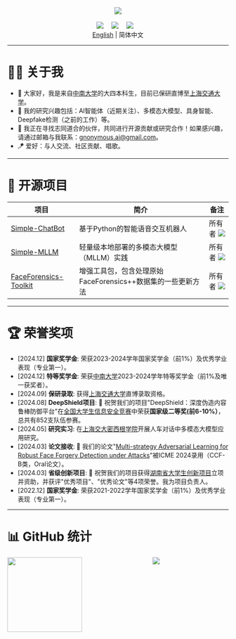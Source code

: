 <div align="center">
  
  <!-- 动态打字效果 -->
  <div>
    <a href="https://github.com/Gnonymous">
      <img src="https://readme-typing-svg.demolab.com?font=Fira+Code&pause=1000&width=465&lines=让我们一起头脑风暴+🧠！&center=true&size=27" />
    </a>
  </div>

  <div>&nbsp;</div>
  
  <!-- 个人资料徽标 -->
  <div>
    <a href="https://gnonymous.github.io/" target="_blank"><img src="https://img.shields.io/badge/网站-博客-blue" /></a>&emsp;
    <a href="https://github.com/Gnonymous?tab=repositories" target="_blank"><img src="https://img.shields.io/badge/GitHub-仓库-brightgreen" /></a>&emsp;
    <a href="https://www.zhihu.com/people/detachment-90-20" target="_blank"><img src="https://img.shields.io/badge/知乎-主页-lightblue" /></a>&emsp;
    <!-- 访问量统计徽标 -->
    <!-- <img src="https://komarev.com/ghpvc/?username=Gnonymous&label=浏览&color=0e75b6&style=flat" alt="访问量统计" /> -->
  </div>
</div>

<div align="center">
  <a href="README.md">English</a> | 简体中文
  <br />
</div>

----

# 👨‍💻 关于我
- 👋 大家好，我是来自[中南大学](http://www.csu.edu.cn/)的大四本科生，目前已保研直博至[上海交通大学](https://en.sjtu.edu.cn/)。
- 💬 我的研究兴趣包括：AI智能体（近期关注）、多模态大模型、具身智能、Deepfake检测（之前的工作）等。
- 📢 我正在寻找志同道合的伙伴，共同进行开源贡献或研究合作！如果感兴趣，请通过邮箱与我联系：[gnonymous.ai@gmail.com](mailto:gnonymous.ai@gmail.com)。
- 🪁 爱好：与人交流、社区贡献、唱歌。

----

# 🌼 开源项目
| 项目 | 简介 | 备注 |
| ----------- | ----------- | ----------- |
| [Simple-ChatBot](https://github.com/Gnonymous/Simple-ChatBot) | 基于Python的智能语音交互机器人 | 所有者 ![](https://img.shields.io/github/stars/Gnonymous/Simple-ChatBot?style=social) |
| [Simple-MLLM](https://github.com/Gnonymous/Simple-MLLM) | 轻量级本地部署的多模态大模型（MLLM）实践 | 所有者 ![](https://img.shields.io/github/stars/Gnonymous/Simple-MLLM?style=social) |
| [FaceForensics-Toolkit](https://github.com/Gnonymous/Simple-MLLM) | 增强工具包，包含处理原始FaceForensics++数据集的一些更新方法 | 所有者 ![](https://img.shields.io/github/stars/Gnonymous/FaceForensics-Toolkit?style=social) |

----

# 🏆 荣誉奖项

- [2024.12] **国家奖学金**: 荣获2023-2024学年国家奖学金（前1%）及优秀学业表现（专业第一）。
- [2024.12] **特等奖学金**: 荣获[中南大学](https://csu.edu.cn/)2023-2024学年特等奖学金（前1%及唯一获奖者）。
- [2024.09] **保研录取**: 获得[上海交通大学](https://sjtu.edu.cn/)直博录取资格。
- [2024.08] **DeepShield项目**: 🎉 祝贺我们的项目"DeepShield：深度伪造内容鲁棒防御平台"在[全国大学生信息安全竞赛](http://117.78.33.202/announcement/view/364)中荣获**国家级二等奖(前6-10%）**，总共有852支队伍参赛。
- [2024.05] **研究实习**: 在[上海交大密西根学院](https://www.ji.sjtu.edu.cn/)开展人车对话中多模态大模型应用研究。
- [2024.03] **论文接收**: 🎉 我们的论文"[Multi-strategy Adversarial Learning for Robust Face Forgery Detection under Attacks](https://ieeexplore.ieee.org/abstract/document/10688131)"被ICME 2024录用（CCF-B类，Oral论文）。
- [2024.03] **省级创新项目**: 🎉 祝贺我们的项目获得[湖南省大学生创新项目](http://114.220.75.43:1021/hncxcy)立项并资助，并获评"优秀项目"、"优秀论文"等4项荣誉。我为项目负责人。
- [2022.12] **国家奖学金**: 荣获2021-2022学年国家奖学金（前1%）及优秀学业表现（专业第一）。

----

# 📊 GitHub 统计
<div align="center">
  <img height="170" align="left" src="https://github-readme-stats.vercel.app/api?username=Gnonymous&show_icons=true&theme=light&locale=cn" />
  <img src="https://github-readme-stats.vercel.app/api/top-langs/?username=Gnonymous&hide_langs_below=1&theme=default&line_height=27&layout=compact&locale=cn" />
</div>
